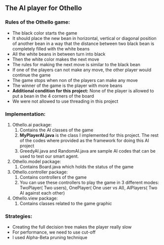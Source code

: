 ## The AI player for Othello 
### Rules of the Othello game:
* The black color starts the game
* It should place the new bean in horizontal, vertical or diagonal position of another bean in a way that the distance between two black bean is completely filled with the white beans
* All the white beans in between turn into black
* Then the white color makes the next move
* The rules for making the next move is similar to the black bean
* If one of the players can not make any move, the other player would continue the game
* The game stops when non of the players can make any move
* The winner of the game is the player with more beans
* **Additional condition for this project:** None of the player is allowed to put a bean in the 4 corners of the board
* We were not allowed to use threading in this project

### Implementation:
1. Othello.ai package:
   1. Contains the AI classes of the game
   2. **MyPlayerAI.java** is the class I implemented for this project. The rest of the codes where provided as the framework for doing this AI project
   3. GreedyAI.java and RandomAI.java are sample AI codes that can be used to test our smart agent.
2. Othello.model package: 
   1. Contains Board.java which holds the status of the game
3. Othello.controller package:
   1. Contains controllers of the game
   2. You can use these controllers to play the game in 3 different modes: TwoPlayer( Two users), OnePlayer( One user vs AI), AIPlayers( Two AI against each other)
4. Othello.view package:
   1. Contains classes related to the game graphic

### Strategies:
* Creating the full decision tree makes the player really slow
* For performance, we need to use cut-off
* I used Alpha-Beta pruning technique